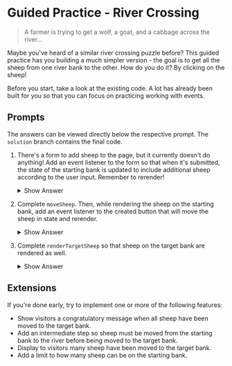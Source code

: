 # Guided Practice - River Crossing

> A farmer is trying to get a wolf, a goat, and a cabbage across the river...

Maybe you've heard of a similar river crossing puzzle before? This guided practice has you building a much simpler version - the goal is to get all the sheep from one river bank to the other. How do you do it? By clicking on the sheep!

Before you start, take a look at the existing code. A lot has already been built for you so that you can focus on practicing working with events.

## Prompts

The answers can be viewed directly below the respective prompt. The `solution` branch contains the final code.

1. There's a form to add sheep to the page, but it currently doesn't do anything! Add an event listener to the form so that when it's submitted, the state of the starting bank is updated to include additional sheep according to the user input. Remember to rerender!

   <details>
   <summary>Show Answer</summary>

   ```js
   const form = document.querySelector("form");
   form.addEventListener("submit", (event) => {
     event.preventDefault();

     const numberInput = document.querySelector("#numSheep");
     for (let i = 0; i < numberInput.value; i++) {
       state.start.push("sheep");
     }

     render();
   });
   ```

   </details>

2. Complete `moveSheep`. Then, while rendering the sheep on the starting bank, add an event listener to the created button that will move the sheep in state and rerender.

     <details>
     <summary>Show Answer</summary>

   ```js
   function moveSheep() {
     const sheep = state.start.pop();
     state.target.push(sheep);
   }

   function renderStartSheep() {
     // ...
     button.addEventListener("click", () => {
       moveSheep();
       render();
     });
     // ...
   }
   ```

     </details>

3. Complete `renderTargetSheep` so that sheep on the target bank are rendered as well.

   <details>
   <summary>Show Answer</summary>

   ```js
   function renderTargetSheep() {
     const targetSheep = state.target.map((sheep) => {
       const li = document.createElement("li");
       li.textContent = "🐑";
       return li;
     });
     const targetBank = document.querySelector("#targetBank ul");
     targetBank.replaceChildren(...targetSheep);
   }
   ```

   </details>

## Extensions

If you're done early, try to implement one or more of the following features:

- Show visitors a congratulatory message when all sheep have been moved to the target bank.
- Add an intermediate step so sheep must be moved from the starting bank to the river before being moved to the target bank.
- Display to visitors many sheep have been moved to the target bank.
- Add a limit to how many sheep can be on the starting bank.
